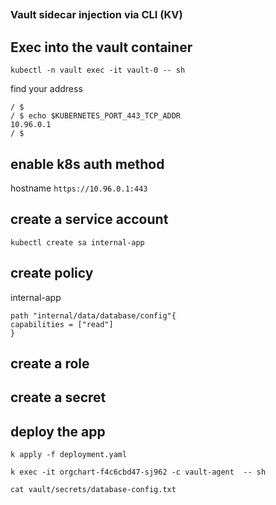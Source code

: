 ##

### Vault sidecar injection via CLI (KV)

##


## Exec into the vault container

`kubectl -n vault exec -it vault-0 -- sh`

find your address

```
/ $
/ $ echo $KUBERNETES_PORT_443_TCP_ADDR
10.96.0.1
/ $ 
```


## enable k8s auth method

hostname `https://10.96.0.1:443`



## create a service account

`kubectl create sa internal-app`


## create policy 

internal-app

```
path "internal/data/database/config"{
capabilities = ["read"]
}
```


## create a role




## create a secret






## deploy the app

`k apply -f deployment.yaml`

`k exec -it orgchart-f4c6cbd47-sj962 -c vault-agent  -- sh`

`cat vault/secrets/database-config.txt`



